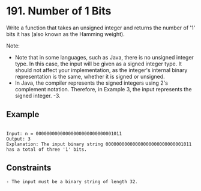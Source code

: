 # 191. Number of 1 Bits

Write a function that takes an unsigned integer and returns the number of '1' bits it has (also known as the Hamming weight).

Note:

- Note that in some languages, such as Java, there is no unsigned integer type. In this case, the input will be given as a signed integer type. It should not affect your implementation, as the integer's internal binary representation is the same, whether it is signed or unsigned.
- In Java, the compiler represents the signed integers using 2's complement notation. Therefore, in Example 3, the input represents the signed integer. -3.

## Example

```

Input: n = 00000000000000000000000000001011
Output: 3
Explanation: The input binary string 00000000000000000000000000001011 has a total of three '1' bits.

```

## Constraints

```
- The input must be a binary string of length 32.
```